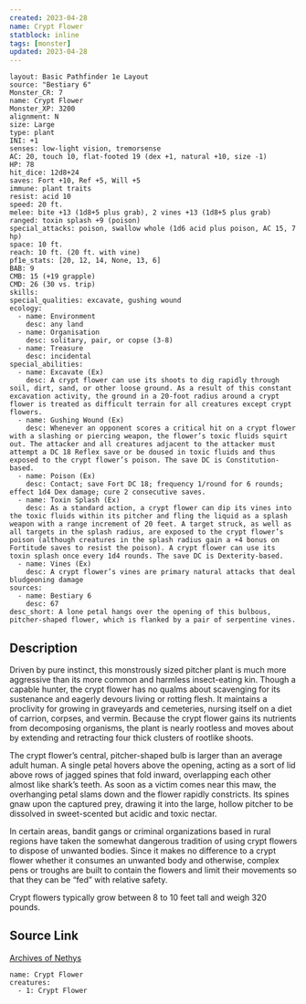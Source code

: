 ```yaml
---
created: 2023-04-28
name: Crypt Flower
statblock: inline
tags: [monster]
updated: 2023-04-28
---
```

```statblock
layout: Basic Pathfinder 1e Layout
source: "Bestiary 6"
Monster_CR: 7
name: Crypt Flower
Monster_XP: 3200
alignment: N
size: Large
type: plant
INI: +1
senses: low-light vision, tremorsense
AC: 20, touch 10, flat-footed 19 (dex +1, natural +10, size -1)
HP: 78
hit_dice: 12d8+24
saves: Fort +10, Ref +5, Will +5
immune: plant traits
resist: acid 10
speed: 20 ft.
melee: bite +13 (1d8+5 plus grab), 2 vines +13 (1d8+5 plus grab)
ranged: toxin splash +9 (poison)
special_attacks: poison, swallow whole (1d6 acid plus poison, AC 15, 7 hp)
space: 10 ft.
reach: 10 ft. (20 ft. with vine)
pf1e_stats: [20, 12, 14, None, 13, 6]
BAB: 9
CMB: 15 (+19 grapple)
CMD: 26 (30 vs. trip)
skills: 
special_qualities: excavate, gushing wound
ecology:
  - name: Environment
    desc: any land
  - name: Organisation
    desc: solitary, pair, or copse (3-8)
  - name: Treasure
    desc: incidental
special_abilities:
  - name: Excavate (Ex)
    desc: A crypt flower can use its shoots to dig rapidly through soil, dirt, sand, or other loose ground. As a result of this constant excavation activity, the ground in a 20-foot radius around a crypt flower is treated as difficult terrain for all creatures except crypt flowers.
  - name: Gushing Wound (Ex)
    desc: Whenever an opponent scores a critical hit on a crypt flower with a slashing or piercing weapon, the flower’s toxic fluids squirt out. The attacker and all creatures adjacent to the attacker must attempt a DC 18 Reflex save or be doused in toxic fluids and thus exposed to the crypt flower’s poison. The save DC is Constitution-based.
  - name: Poison (Ex)
    desc: Contact; save Fort DC 18; frequency 1/round for 6 rounds; effect 1d4 Dex damage; cure 2 consecutive saves.
  - name: Toxin Splash (Ex)
    desc: As a standard action, a crypt flower can dip its vines into the toxic fluids within its pitcher and fling the liquid as a splash weapon with a range increment of 20 feet. A target struck, as well as all targets in the splash radius, are exposed to the crypt flower’s poison (although creatures in the splash radius gain a +4 bonus on Fortitude saves to resist the poison). A crypt flower can use its toxin splash once every 1d4 rounds. The save DC is Dexterity-based.
  - name: Vines (Ex)
    desc: A crypt flower’s vines are primary natural attacks that deal bludgeoning damage
sources:
  - name: Bestiary 6
    desc: 67
desc_short: A lone petal hangs over the opening of this bulbous, pitcher-shaped flower, which is flanked by a pair of serpentine vines.
```
## Description
Driven by pure instinct, this monstrously sized pitcher plant is much more aggressive than its more common and harmless insect-eating kin. Though a capable hunter, the crypt flower has no qualms about scavenging for its sustenance and eagerly devours living or rotting flesh. It maintains a proclivity for growing in graveyards and cemeteries, nursing itself on a diet of carrion, corpses, and vermin. Because the crypt flower gains its nutrients from decomposing organisms, the plant is nearly rootless and moves about by extending and retracting four thick clusters of rootlike shoots. 

The crypt flower’s central, pitcher-shaped bulb is larger than an average adult human. A single petal hovers above the opening, acting as a sort of lid above rows of jagged spines that fold inward, overlapping each other almost like shark’s teeth. As soon as a victim comes near this maw, the overhanging petal slams down and the flower rapidly constricts. Its spines gnaw upon the captured prey, drawing it into the large, hollow pitcher to be dissolved in sweet-scented but acidic and toxic nectar. 

In certain areas, bandit gangs or criminal organizations based in rural regions have taken the somewhat dangerous tradition of using crypt flowers to dispose of unwanted bodies. Since it makes no difference to a crypt flower whether it consumes an unwanted body and otherwise, complex pens or troughs are built to contain the flowers and limit their movements so that they can be “fed” with relative safety. 

Crypt flowers typically grow between 8 to 10 feet tall and weigh 320 pounds.
## Source Link
[Archives of Nethys](https://aonprd.com/MonsterDisplay.aspx?ItemName=Crypt%20Flower)
```encounter-table
name: Crypt Flower
creatures:
  - 1: Crypt Flower
```
